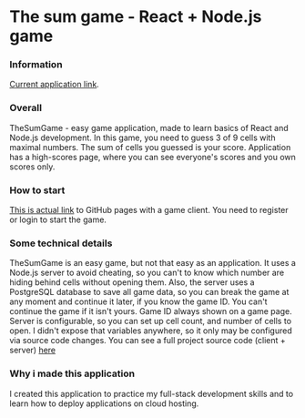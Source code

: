 # The sum game - React + Node.js game

### Information
[Current application link](https://ghaarp.github.io/TheSumGame/ "TheSumGame").

### Overall
TheSumGame - easy game application, made to learn basics of React and Node.js development. In this game, you need to guess 3 of 9 cells with maximal numbers. The sum of cells you guessed is your score. Application has a high-scores page, where you can see everyone's scores and you own scores only.

### How to start
[This is actual link](https://ghaarp.github.io/TheSumGame/ "TheSumGame") to GitHub pages with a game client. You need to register or login to start the game.

### Some technical details
TheSumGame is an easy game, but not that easy as an application. It uses a Node.js server to avoid cheating, so you can't to know which number are hiding behind cells without opening them. Also, the server uses a PostgreSQL database to save all game data, so you can break the game at any moment and continue it later, if you know the game ID. You can't continue the game if it isn't yours. Game ID always shown on a game page. Server is configurable, so you can set up cell count, and number of cells to open. I didn't expose that variables anywhere, so it only may be configured via source code changes. You can see a full project source code (client + server) [here](https://github.com/Ghaarp/TheSumGameReact "TheSumGame")

### Why i made this application
I created this application to practice my full-stack development skills and to learn how to deploy applications on cloud hosting. 
